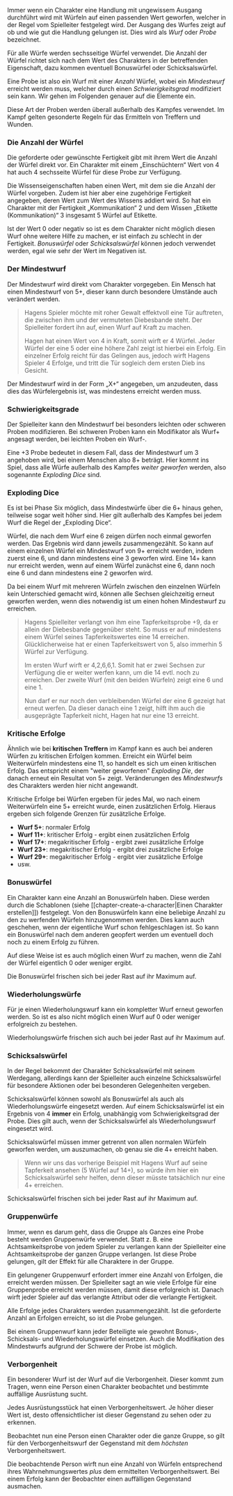 Immer wenn ein Charakter eine Handlung mit ungewissem Ausgang durchführt wird mit Würfeln auf einen passenden Wert geworfen, welcher in der Regel vom Spielleiter festgelegt wird. Der Ausgang des Wurfes zeigt auf ob und wie gut die Handlung gelungen ist. Dies wird als *Wurf* oder *Probe* bezeichnet.

Für alle Würfe werden sechsseitige Würfel verwendet. Die Anzahl der Würfel richtet sich nach dem Wert des Charakters in der betreffenden Eigenschaft, dazu kommen eventuell Bonuswürfel oder Schicksalswürfel. 

Eine Probe ist also ein Wurf mit einer *Anzahl* Würfel, wobei ein *Mindestwurf* erreicht werden muss, welcher durch einen *Schwierigkeitsgrad* modifiziert sein kann. Wir gehen im Folgenden genauer auf die Elemente ein.

Diese Art der Proben werden überall außerhalb des Kampfes verwendet. Im Kampf gelten gesonderte Regeln für das Ermitteln von Treffern und Wunden.

### Die Anzahl der Würfel

Die geforderte oder gewünschte Fertigkeit gibt mit ihrem Wert die Anzahl der Würfel direkt vor. Ein Charakter mit einem „Einschüchtern“ Wert von 4 hat auch 4 sechsseite Würfel für diese Probe zur Verfügung.

Die Wissenseigenschaften haben einen Wert, mit dem sie die Anzahl der Würfel vorgeben. Zudem ist hier aber eine zugehörige Fertigkeit angegeben, deren Wert zum Wert des Wissens addiert wird. So hat ein Charakter mit der Fertigkeit „Kommunikation“ 2 und dem Wissen „Etikette (Kommunikation)“ 3 insgesamt 5 Würfel auf Etikette.

Ist der Wert 0 oder negativ so ist es dem Charakter nicht möglich diesen Wurf ohne weitere Hilfe zu machen, er ist einfach zu schlecht in der Fertigkeit. *Bonuswürfel* oder *Schicksalswürfel* können jedoch verwendet werden, egal wie sehr der Wert im Negativen ist.

### Der Mindestwurf

Der Mindestwurf wird direkt vom Charakter vorgegeben. Ein Mensch hat einen Mindestwurf von 5+, dieser kann durch besondere Umstände auch verändert werden.

> Hagens Spieler möchte mit roher Gewalt effektvoll eine Tür auftreten, die zwischen ihm und der vermuteten Diebesbande steht. Der Spielleiter fordert ihn auf, einen Wurf auf Kraft zu machen.
>
>Hagen hat einen Wert von 4 in Kraft, somit wirft er 4 Würfel. Jeder Würfel der eine 5 oder eine höhere Zahl zeigt ist hierbei ein Erfolg. Ein einzelner Erfolg reicht für das Gelingen aus, jedoch wirft Hagens Spieler 4 Erfolge, und tritt die Tür sogleich dem ersten Dieb ins Gesicht.

Der Mindestwurf wird in der Form „X+“ angegeben, um anzudeuten, dass dies das Würfelergebnis ist, was mindestens erreicht werden muss. 

### Schwierigkeitsgrade

Der Spielleiter kann den Mindestwurf bei besonders leichten oder schweren Proben modifizieren. Bei schweren Proben kann ein Modifikator als Wurf+ angesagt werden, bei leichten Proben ein Wurf-.

Eine +3 Probe bedeutet in diesem Fall, dass der Mindestwurf um 3 angehoben wird, bei einem Menschen also 8+ beträgt. Hier kommt ins Spiel, dass alle Würfe außerhalb des Kampfes *weiter geworfen* werden, also sogenannte *Exploding Dice* sind.

### Exploding Dice

Es ist bei Phase Six möglich, dass Mindestwürfe über die 6+ hinaus gehen, teilweise sogar weit höher sind. Hier gilt außerhalb des Kampfes bei jedem Wurf die Regel der „Exploding Dice“.

Würfel, die nach dem Wurf eine 6 zeigen dürfen noch einmal geworfen werden. Das Ergebnis wird dann jeweils zusammengezählt. So kann auf einem einzelnen Würfel ein Mindestwurf von 9+ erreicht werden, indem zuerst eine 6, und dann mindestens eine 3 geworfen wird. Eine 14+ kann nur erreicht werden, wenn auf einem Würfel zunächst eine 6, dann noch eine 6 und dann mindestens eine 2 geworfen wird. 

Da bei einem Wurf mit mehreren Würfeln zwischen den einzelnen Würfeln kein Unterschied gemacht wird, können alle Sechsen gleichzeitig erneut geworfen werden, wenn dies notwendig ist um einen hohen Mindestwurf zu erreichen.

> Hagens Spielleiter verlangt von ihm eine Tapferkeitsprobe +9, da er allein der Diebesbande gegenüber steht. So muss er auf mindestens einem Würfel seines Tapferkeitswertes eine 14 erreichen. Glücklicherweise hat er einen Tapferkeitswert von 5, also immerhin 5 Würfel zur Verfügung. 
>
> Im ersten Wurf wirft er 4,2,6,6,1. Somit hat er zwei Sechsen zur Verfügung die er weiter werfen kann, um die 14 evtl. noch zu erreichen. Der zweite Wurf (mit den beiden Würfeln) zeigt eine 6 und eine 1. 
>
> Nun darf er nur noch den verbleibenden Würfel der eine 6 gezeigt hat erneut werfen. Da dieser danach eine 1 zeigt, hilft ihm auch die ausgeprägte Tapferkeit nicht, Hagen hat nur eine 13 erreicht.

### Kritische Erfolge

Ähnlich wie bei **kritischen Treffern** im Kampf kann es auch bei anderen Würfen zu kritischen Erfolgen kommen. Erreicht ein Würfel beim Weiterwürfeln mindestens eine 11, so handelt es sich um einen kritischen Erfolg. Das entspricht einem "weiter geworfenen" *Exploding Die*, der danach erneut ein Resultat von 5+ zeigt. Veränderungen des *Mindestwurfs* des Charakters werden hier nicht angewandt.

Kritische Erfolge bei Würfen ergeben für jedes Mal, wo nach einem Weiterwürfeln eine 5+ erreicht wurde, einen zusätzlichen Erfolg. Hieraus ergeben sich folgende Grenzen für zusätzliche Erfolge.

* **Wurf 5+**: normaler Erfolg
* **Wurf 11+**: kritischer Erfolg - ergibt einen zusätzlichen Erfolg
* **Wurf 17+**: megakritischer Erfolg - ergibt zwei zusätzliche Erfolge
* **Wurf 23+**: megakritischer Erfolg - ergibt drei zusätzliche Erfolge
* **Wurf 29+**: megakritischer Erfolg - ergibt vier zusätzliche Erfolge
* usw.

### Bonuswürfel

Ein Charakter kann eine Anzahl an Bonuswürfeln haben. Diese werden durch die Schablonen (siehe [[chapter-create-a-character|Einen Charakter erstellen]]) festgelegt. Von den Bonuswürfeln kann eine beliebige Anzahl zu den zu werfenden Würfeln hinzugenommen werden. Dies kann auch geschehen, wenn der eigentliche Wurf schon fehlgeschlagen ist. So kann ein Bonuswürfel nach dem anderen geopfert werden um eventuell doch noch zu einem Erfolg zu führen.

Auf diese Weise ist es auch möglich einen Wurf zu machen, wenn die Zahl der Würfel eigentlich 0 oder weniger ergibt.

Die Bonuswürfel frischen sich bei jeder Rast auf ihr Maximum auf. 

### Wiederholungswürfe

Für je einen Wiederholungswurf kann ein kompletter Wurf erneut geworfen werden. So ist es also nicht möglich einen Wurf auf 0 oder weniger erfolgreich zu bestehen.

Wiederholungswürfe frischen sich auch bei jeder Rast auf ihr Maximum auf.

### Schicksalswürfel

In der Regel bekommt der Charakter Schicksalswürfel mit seinem Werdegang, allerdings kann der Spielleiter auch einzelne Schicksalswürfel für besondere Aktionen oder bei besonderen Gelegenheiten vergeben.

Schicksalswürfel können sowohl als Bonuswürfel als auch als Wiederholungswürfe eingesetzt werden. Auf einem Schicksalswürfel ist ein Ergebnis von 4 **immer** ein Erfolg, unabhängig vom Schwierigkeitsgrad der Probe. Dies gilt auch, wenn der Schicksalswürfel als Wiederholungswurf eingesetzt wird.

Schicksalswürfel müssen immer getrennt von allen normalen Würfeln geworfen werden, um auszumachen, ob genau sie die 4+ erreicht haben.

> Wenn wir uns das vorherige Beispiel mit Hagens Wurf auf seine Tapferkeit ansehen (5 Würfel auf 14+), so würde ihm hier ein Schicksalswürfel sehr helfen, denn dieser müsste tatsächlich nur eine 4+ erreichen.

Schicksalswürfel frischen sich bei jeder Rast auf ihr Maximum auf. 

### Gruppenwürfe

Immer, wenn es darum geht, dass die Gruppe als Ganzes eine Probe besteht werden Gruppenwürfe verwendet. Statt z. B. eine Achtsamkeitsprobe von jedem Spieler zu verlangen kann der Spielleiter eine Achtsamkeitsprobe der ganzen Gruppe verlangen. Ist diese Probe gelungen, gilt der Effekt für alle Charaktere in der Gruppe.

Ein gelungener Gruppenwurf erfordert immer eine Anzahl von Erfolgen, die erreicht werden müssen. Der Spielleiter sagt an wie viele Erfolge für eine Gruppenprobe erreicht werden müssen, damit diese erfolgreich ist. Danach wirft jeder Spieler auf das verlangte Attribut oder die verlangte Fertigkeit. 

Alle Erfolge jedes Charakters werden zusammengezählt. Ist die geforderte Anzahl an Erfolgen erreicht, so ist die Probe gelungen.

Bei einem Gruppenwurf kann jeder Beteiligte wie gewohnt Bonus-, Schicksals- und Wiederholungswürfel einsetzen. Auch die Modifikation des Mindestwurfs aufgrund der Schwere der Probe ist möglich.

### Verborgenheit

Ein besonderer Wurf ist der Wurf auf die Verborgenheit. Dieser kommt zum Tragen, wenn eine Person einen Charakter beobachtet und bestimmte auffällige Ausrüstung sucht. 

Jedes Ausrüstungsstück hat einen Verborgenheitswert. Je höher dieser Wert ist, desto offensichtlicher ist dieser Gegenstand zu sehen oder zu erkennen. 

Beobachtet nun eine Person einen Charakter oder die ganze Gruppe, so gilt für den Verborgenheitswurf der Gegenstand mit dem *höchsten* Verborgenheitswert. 

Die beobachtende Person wirft nun eine Anzahl von Würfeln entsprechend ihres Wahrnehmungswertes *plus* dem ermittelten Verborgenheitswert. Bei einem Erfolg kann der Beobachter einen auffälligen Gegenstand ausmachen.
